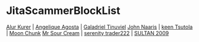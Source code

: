 # JitaScammerBlockList

[Alur Kurer](scammers/alur_kurer/) | [Angelique Agosta](scammers/angelique_agosta/) | [Galadriel Tinuviel](scammers/galadriel_tinuviel/)
[John Naaris](scammers/john_naaris/) | [keen Tsutola](scammers/keen_tsytola/) | [Moon Chunk](scammers/)
[Mr Sour Cream](scammers/mr_sour_cream/) | [serenity trader222](scammers/serenity_trader222/) | [SULTAN 2009](scammers/sultan_2009)
